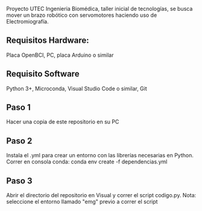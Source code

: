 Proyecto UTEC Ingenieria Biomédica, taller inicial de tecnologías, se busca mover un brazo robótico con servomotores haciendo uso de Electromiografía. 

## Requisitos Hardware: 
Placa OpenBCI, 
PC, 
placa Arduino o similar

## Requisito Software
Python 3+,
Microconda,
Visual Studio Code o similar,
Git

## Paso 1
Hacer una copia de este repositorio en su PC

## Paso 2 
Instala el .yml para crear un entorno con las librerías necesarias en Python. Correr en consola conda:
conda env create -f dependencias.yml

## Paso 3
Abrir el directorio del repositorio en Visual y correr el script codigo.py.
Nota: seleccione el entorno llamado "emg" previo a correr el script